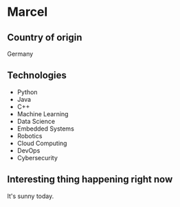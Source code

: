 # Marcel

## Country of origin
Germany

## Technologies
- Python
- Java
- C++
- Machine Learning
- Data Science
- Embedded Systems
- Robotics
- Cloud Computing
- DevOps
- Cybersecurity

## Interesting thing happening right now
It's sunny today.
